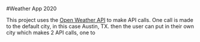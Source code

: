 #Weather App 2020

This project uses the [Open Weather API](https://openweathermap.org/) to make API calls. 
One call is made to the default city, in this case Austin, TX. then the user can put in their own city which makes 2 API calls, one to 